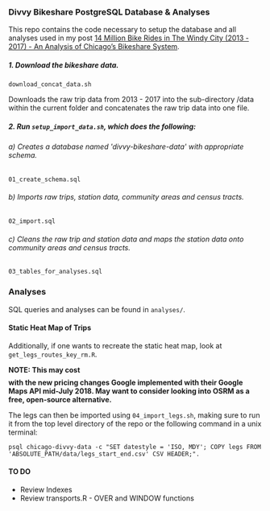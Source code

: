 
### Divvy Bikeshare PostgreSQL Database & Analyses

This repo contains the code necessary to setup the database and all analyses used in my post [14 Million Bike Rides in The Windy City (2013 - 2017) - An Analysis of Chicago’s Bikeshare System](https://delvinso.github.io/project/14-million-bike-rides-chicago-divvy/).

##### 1. Download the bikeshare data.

`download_concat_data.sh`

Downloads the raw trip data from 2013 - 2017 into the sub-directory /data within the current folder and concatenates the raw trip data into one file.

##### 2. Run `setup_import_data.sh`, which does the following:

###### a) Creates a database named 'divvy-bikeshare-data' with appropriate schema.

`01_create_schema.sql`

###### b) Imports raw trips, station data, community areas and census tracts.

`02_import.sql`

###### c) Cleans the raw trip and station data and maps the station data onto community areas and census tracts.

`03_tables_for_analyses.sql`

### Analyses

SQL queries and analyses can be found in `analyses/`.


#### Static Heat Map of Trips

Additionally, if one wants to recreate the static heat map, look at `get_legs_routes_key_rm.R`.

**NOTE: This may cost $$$$ with the new pricing changes Google implemented with their Google Maps API mid-July 2018. May want to consider looking into OSRM as a free, open-source alternative.**

The legs can then be imported using `04_import_legs.sh`, making sure to run it from the top level directory of the repo or the following command in a unix terminal:

`psql chicago-divvy-data -c "SET datestyle = 'ISO, MDY'; COPY legs FROM 'ABSOLUTE_PATH/data/legs_start_end.csv' CSV HEADER;". `

#### TO DO

* Review Indexes
* Review transports.R - OVER and WINDOW functions
